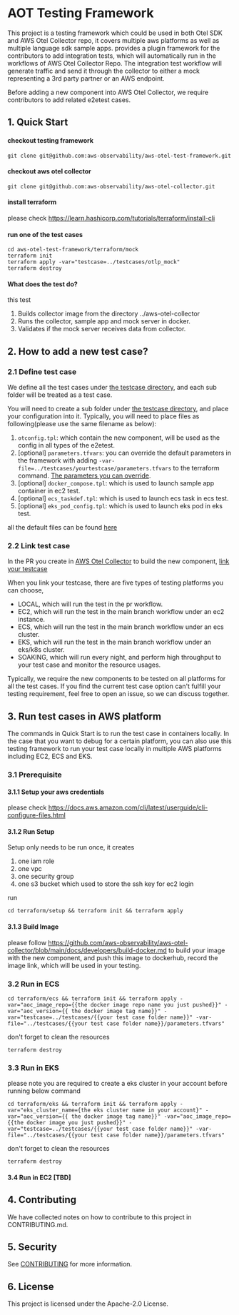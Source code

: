# AOT Testing Framework
This project is a testing framework which could be used in both Otel SDK and AWS Otel Collector repo, it covers multiple aws platforms as well as multiple language sdk sample apps. 
provides a plugin framework for the contributors to add integration tests, which will automatically run in the workflows of AWS Otel Collector Repo.
The integration test workflow will generate traffic and send it through the collector to either a mock representing a 3rd party partner or an AWS endpoint.  

Before adding a new component into AWS Otel Collector, we require contributors to add related e2etest cases. 

## 1. Quick Start

#### checkout testing framework
````
git clone git@github.com:aws-observability/aws-otel-test-framework.git
````
#### checkout aws otel collector
````
git clone git@github.com:aws-observability/aws-otel-collector.git
````

#### install terraform

please check https://learn.hashicorp.com/tutorials/terraform/install-cli

#### run one of the test cases
````shell script
cd aws-otel-test-framework/terraform/mock
terraform init
terraform apply -var="testcase=../testcases/otlp_mock" 
terraform destroy
````

#### What does the test do?

this test

1. Builds collector image from the directory ../aws-otel-collector
2. Runs the collector, sample app and mock server in docker.
3. Validates if the mock server receives data from collector.

## 2. How to add a new test case?

### 2.1 Define test case

We define all the test cases under [the testcase directory](https://github.com/aws-observability/aws-otel-test-framework/tree/terraform/terraform/testcases), and each sub folder will be treated as a test case. 

You will need to create a sub folder under [the testcase directory](https://github.com/aws-observability/aws-otel-test-framework/tree/terraform/terraform/testcases), and place your configuration into it. Typically, 
you will need to place files as following(please use the same filename as below):

1. `otconfig.tpl`: which contain the new component, will be used as the config in all types of the e2etest. 
2. [optional] `parameters.tfvars`: you can override the default parameters in the framework with adding `-var-file=../testcases/yourtestcase/parameters.tfvars` to the terraform command. [The parameters you can override](terraform/README.md).
4. [optional] `docker_compose.tpl`: which is used to launch sample app container in ec2 test.
5. [optional] `ecs_taskdef.tpl`: which is used to launch ecs task in ecs test.
6. [optional] `eks_pod_config.tpl`: which is used to launch eks pod in eks test.

all the default files can be found [here](https://github.com/aws-observability/aws-otel-test-framework/tree/terraform/terraform/templates/defaults)

### 2.2 Link test case

In the PR you create in [AWS Otel Collector](https://github.com/aws-observability/aws-otel-collector) to build the new component,
[link your testcase](https://github.com/aws-observability/aws-otel-collector/blob/main/e2etest/testcases.json)

When you link your testcase, there are five types of testing platforms you can choose,
* LOCAL, which will run the test in the pr workflow. 
* EC2, which will run the test in the main branch workflow under an ec2 instance.
* ECS, which will run the test in the main branch workflow under an ecs cluster.
* EKS, which will run the test in the main branch workflow under an eks/k8s cluster.
* SOAKING, which will run every night, and perform high throughput to your test case and monitor the resource usages.

Typically, we require the new components to be tested on all platforms for all the test cases. If you find the current test case option can't fulfill your testing requirement, feel free to open an issue, so we can discuss together.

## 3. Run test cases in AWS platform

The commands in Quick Start is to run the test case in containers locally.
In the case that you want to debug for a certain platform, you can also use this testing framework to run your test case locally in multiple AWS platforms including EC2, ECS and EKS.

### 3.1 Prerequisite

#### 3.1.1 Setup your aws credentials
please check https://docs.aws.amazon.com/cli/latest/userguide/cli-configure-files.html

#### 3.1.2 Run Setup
Setup only needs to be run once, it creates

1. one iam role
2. one vpc
3. one security group
4. one s3 bucket which used to store the ssh key for ec2 login

run 
````
cd terraform/setup && terraform init && terraform apply
````

#### 3.1.3 Build Image
please follow https://github.com/aws-observability/aws-otel-collector/blob/main/docs/developers/build-docker.md to build your image with the new component, and push this image to dockerhub, record the image link, which will be used in your testing.

### 3.2 Run in ECS

````
cd terraform/ecs && terraform init && terraform apply -var="aoc_image_repo={{the docker image repo name you just pushed}}" -var="aoc_version={{ the docker image tag name}}" -var="testcase=../testcases/{{your test case folder name}}" -var-file="../testcases/{{your test case folder name}}/parameters.tfvars"
````

don't forget to clean the resources
````
terraform destroy
````

### 3.3 Run in EKS
please note you are required to create a eks cluster in your account before running below command
````
cd terraform/eks && terraform init && terraform apply -var="eks_cluster_name={the eks cluster name in your account}" -var="aoc_version={{ the docker image tag name}}" -var="aoc_image_repo={{the docker image you just pushed}}" -var="testcase=../testcases/{{your test case folder name}}" -var-file="../testcases/{{your test case folder name}}/parameters.tfvars"
````

don't forget to clean the resources
````
terraform destroy
````

#### 3.4 Run in EC2 [TBD]

## 4. Contributing

We have collected notes on how to contribute to this project in CONTRIBUTING.md.

## 5. Security

See [CONTRIBUTING](CONTRIBUTING.md#security-issue-notifications) for more information.

## 6. License

This project is licensed under the Apache-2.0 License.

